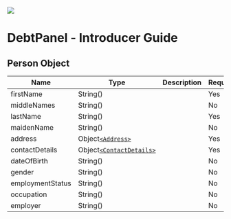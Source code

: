 ![](https://s3.eu-west-2.amazonaws.com/cdn.debtpanel.co.uk/images/green-white.jpg)

# DebtPanel - Introducer Guide

## Person Object



Name | Type | Description | Required
---- | ---- | ----------- | --------
firstName | String() |  | Yes
middleNames | String() |  | No
lastName | String() |  | Yes
maidenName | String() |  | No
address | Object[`<Address>`](address.md) |  | Yes
contactDetails | Object[`<ContactDetails>`](contact-details.md) |  | Yes
dateOfBirth | String() |  | No
gender | String() |  | No
employmentStatus | String() |  | No
occupation | String() |  | No
employer | String() |  | No